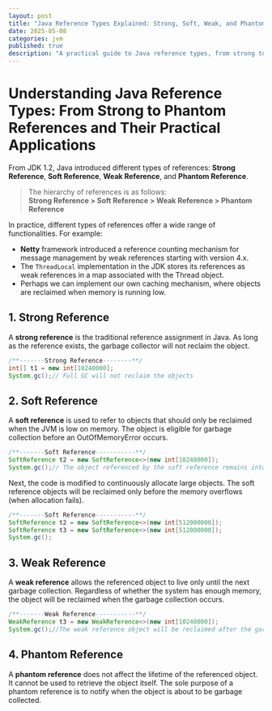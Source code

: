 ```yaml
---
layout: post
title: "Java Reference Types Explained: Strong, Soft, Weak, and Phantom"
date: 2025-05-08
categories: jvm
published: true
description: "A practical guide to Java reference types, from strong to phantom references. Learn their use cases in caching, memory management, and frameworks like ThreadLocal and Netty."
---
```


# Understanding Java Reference Types: From Strong to Phantom References and Their Practical Applications

From JDK 1.2, Java introduced different types of references: **Strong Reference**, **Soft Reference**, **Weak Reference**, and **Phantom Reference**.

>The hierarchy of references is as follows:<br>
**Strong Reference > Soft Reference > Weak Reference > Phantom Reference**

In practice, different types of references offer a wide range of functionalities. For example:
- **Netty** framework introduced a reference counting mechanism for message management by weak references starting with version 4.x.
- The `ThreadLocal` implementation in the JDK stores its references as weak references in a map associated with the Thread object.
- Perhaps we can implement our own caching mechanism, where objects are reclaimed when memory is running low.

## 1. Strong Reference
A **strong reference** is the traditional reference assignment in Java. As long as the reference exists, the garbage collector will not reclaim the object.
```java
/**-------Strong Reference--------**/
int[] t1 = new int[10240000];
System.gc();// Full GC will not reclaim the objects
```

## 2. Soft Reference
A **soft reference** is used to refer to objects that should only be reclaimed when the JVM is low on memory. The object is eligible for garbage collection before an OutOfMemoryError occurs.
```java
/**-------Soft Reference-----------**/
SoftReference t2 = new SoftReference<>(new int[10240000]);
System.gc();// The object referenced by the soft reference remains intact
```

Next, the code is modified to continuously allocate large objects. The soft reference objects will be reclaimed only before the memory overflows (when allocation fails).
```java
/**-------Soft Reference-----------**/
SoftReference t2 = new SoftReference<>(new int[512000000]);
SoftReference t3 = new SoftReference<>(new int[512000000]);
System.gc();
```

## 3. Weak Reference
A **weak reference** allows the referenced object to live only until the next garbage collection. Regardless of whether the system has enough memory, the object will be reclaimed when the garbage collection occurs.
```java
/**-------Weak Reference-----------**/
WeakReference t3 = new WeakReference<>(new int[10240000]);
System.gc();//The weak reference object will be reclaimed after the garbage collection process.
```

## 4. Phantom Reference
A **phantom reference** does not affect the lifetime of the referenced object. It cannot be used to retrieve the object itself. The sole purpose of a phantom reference is to notify when the object is about to be garbage collected.
